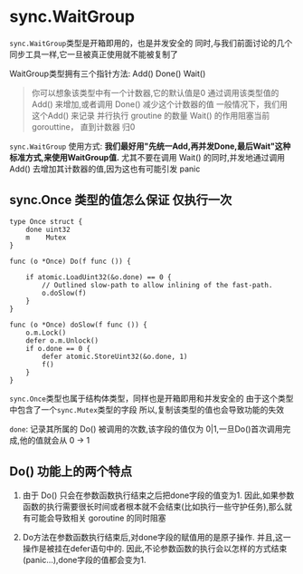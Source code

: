 # sync.WaitGroup

`sync.WaitGroup`类型是开箱即用的，也是并发安全的 同时,与我们前面讨论的几个同步工具一样,它一旦被真正使用就不能被复制了

WaitGroup类型拥有三个指针方法:
Add()
Done()
Wait()

> 你可以想象该类型中有一个计数器,它的默认值是0
> 通过调用该类型值的 Add() 来增加,或者调用 Done() 减少这个计数器的值
> 一般情况下，我们用这个Add() 来记录 并行执行 groutine 的数量
> Wait() 的作用阻塞当前 gorouttine， 直到计数器 归0
> 


`sync.WaitGroup` 使用方式:
**我们最好用"先统一Add,再并发Done,最后Wait"这种标准方式,来使用WaitGroup值.**
尤其不要在调用 Wait() 的同时,并发地通过调用 Add() 去增加其计数器的值,因为这也有可能引发 panic





## sync.Once 类型的值怎么保证 仅执行一次

```golang
type Once struct {
    done uint32
    m    Mutex
}

func (o *Once) Do(f func ()) {

    if atomic.LoadUint32(&o.done) == 0 {
        // Outlined slow-path to allow inlining of the fast-path.
        o.doSlow(f)
    }
}

func (o *Once) doSlow(f func ()) {
    o.m.Lock()
    defer o.m.Unlock()
    if o.done == 0 {
        defer atomic.StoreUint32(&o.done, 1)
        f()
    }
}
```

`sync.Once`类型也属于结构体类型，同样也是开箱即用和并发安全的 由于这个类型中包含了一个`sync.Mutex`类型的字段 所以,复制该类型的值也会导致功能的失效

`done`: 记录其所属的 Do() 被调用的次数,该字段的值仅为 0|1,一旦Do()首次调用完成,他的值就会从 0 -> 1


## Do() 功能上的两个特点

1. 由于 Do() 只会在参数函数执行结束之后把done字段的值变为1.
   因此,如果参数函数的执行需要很长时间或者根本就不会结束(比如执行一些守护任务),那么就有可能会导致相关 goroutine 的同时阻塞
   
2. Do方法在参数函数执行结束后,对done字段的赋值用的是原子操作. 并且,这一操作是被挂在defer语句中的.
   因此,不论参数函数的执行会以怎样的方式结束(panic...),done字段的值都会变为1.
